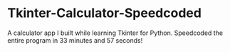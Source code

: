 # Tkinter-Calculator-Speedcoded
A calculator app I built while learning Tkinter for Python. Speedcoded the entire program in 33 minutes and 57 seconds!
